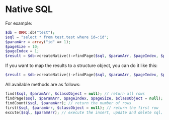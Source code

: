 # Native SQL

For example:

```php
$db = ORM::db("test");
$sql = "select * from test.test where id=:id";
$paramArr = array("id" => 1);
$pageSize = 10;
$pageIndex = 1;
$result = $db->createNative()->findPage($sql, $paramArr, $pageIndex, $pageSizes);
```

If you want to map the results to a structure object, you can do it like this:

```php
$result = $db->createNative()->findPage($sql, $paramArr, $pageIndex, $pageSize, new TestEntity());
```

All available methods are as follows:

```php
find($sql, $paramArr, $classObject = null); // return all rows
findPage($sql, $paramArr, $pageIndex, $pageSize, $classObject = null); // return page result
findCount($sql, $paramArr); // return the number of rows
first($sql, $paramArr, $classObject = null); // return the first row
excute($sql, $paramArr); // execute the insert, update and delete sql， return the number of rows affected.
```
